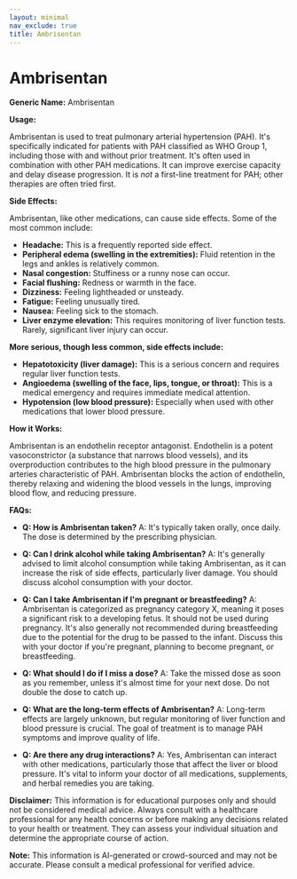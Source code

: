 ```yaml
---
layout: minimal
nav_exclude: true
title: Ambrisentan
---
```


# Ambrisentan

**Generic Name:** Ambrisentan

**Usage:**

Ambrisentan is used to treat pulmonary arterial hypertension (PAH).  It's specifically indicated for patients with PAH classified as WHO Group 1, including those with and without prior treatment.  It's often used in combination with other PAH medications.  It can improve exercise capacity and delay disease progression.  It is *not* a first-line treatment for PAH; other therapies are often tried first.

**Side Effects:**

Ambrisentan, like other medications, can cause side effects.  Some of the most common include:

* **Headache:** This is a frequently reported side effect.
* **Peripheral edema (swelling in the extremities):**  Fluid retention in the legs and ankles is relatively common.
* **Nasal congestion:**  Stuffiness or a runny nose can occur.
* **Facial flushing:** Redness or warmth in the face.
* **Dizziness:** Feeling lightheaded or unsteady.
* **Fatigue:** Feeling unusually tired.
* **Nausea:** Feeling sick to the stomach.
* **Liver enzyme elevation:**  This requires monitoring of liver function tests.  Rarely, significant liver injury can occur.


**More serious, though less common, side effects include:**

* **Hepatotoxicity (liver damage):**  This is a serious concern and requires regular liver function tests.
* **Angioedema (swelling of the face, lips, tongue, or throat):** This is a medical emergency and requires immediate medical attention.
* **Hypotension (low blood pressure):** Especially when used with other medications that lower blood pressure.


**How it Works:**

Ambrisentan is an endothelin receptor antagonist.  Endothelin is a potent vasoconstrictor (a substance that narrows blood vessels), and its overproduction contributes to the high blood pressure in the pulmonary arteries characteristic of PAH.  Ambrisentan blocks the action of endothelin, thereby relaxing and widening the blood vessels in the lungs, improving blood flow, and reducing pressure.

**FAQs:**

* **Q: How is Ambrisentan taken?** A: It's typically taken orally, once daily.  The dose is determined by the prescribing physician.

* **Q:  Can I drink alcohol while taking Ambrisentan?** A:  It's generally advised to limit alcohol consumption while taking Ambrisentan, as it can increase the risk of side effects, particularly liver damage.  You should discuss alcohol consumption with your doctor.

* **Q:  Can I take Ambrisentan if I'm pregnant or breastfeeding?** A:  Ambrisentan is categorized as pregnancy category X, meaning it poses a significant risk to a developing fetus. It should not be used during pregnancy.  It's also generally not recommended during breastfeeding due to the potential for the drug to be passed to the infant.  Discuss this with your doctor if you're pregnant, planning to become pregnant, or breastfeeding.

* **Q: What should I do if I miss a dose?** A: Take the missed dose as soon as you remember, unless it's almost time for your next dose.  Do not double the dose to catch up.

* **Q: What are the long-term effects of Ambrisentan?** A: Long-term effects are largely unknown, but regular monitoring of liver function and blood pressure is crucial.  The goal of treatment is to manage PAH symptoms and improve quality of life.

* **Q:  Are there any drug interactions?** A: Yes, Ambrisentan can interact with other medications, particularly those that affect the liver or blood pressure.  It's vital to inform your doctor of all medications, supplements, and herbal remedies you are taking.


**Disclaimer:** This information is for educational purposes only and should not be considered medical advice. Always consult with a healthcare professional for any health concerns or before making any decisions related to your health or treatment.  They can assess your individual situation and determine the appropriate course of action.


**Note:** This information is AI-generated or crowd-sourced and may not be accurate. Please consult a medical professional for verified advice.